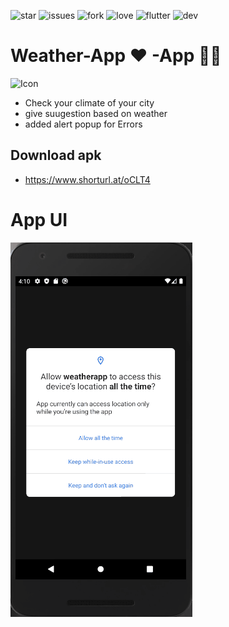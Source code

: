 ![star](https://img.shields.io/github/stars/swaraj961/Weather-App) ![issues](https://img.shields.io/github/issues/swaraj961/Weather-App) ![fork](https://img.shields.io/github/forks/swaraj961/Weather-App) ![love](https://img.shields.io/badge/open%20%20source-%E2%9D%A4-red) ![flutter](https://img.shields.io/badge/Flutter-Framework-blue) ![dev](https://img.shields.io/badge/developed%20by%20-swaraj%20routray-green)

# Weather-App ❤ -App 👨‍⚕️
![Icon](https://github.com/swaraj961/BMIBeautifulApp/blob/master/images/ic_launcher.png)
- Check your climate of your city
- give suugestion based on weather
- added alert popup for Errors

## Download apk 
- https://www.shorturl.at/oCLT4

# App UI 

![Finished App](https://github.com/swaraj961/Weather-App/blob/master/images/weatherapp.gif)
